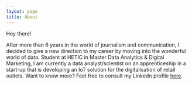 ```yaml
---
layout: page
title: About
---
```


<p class="message">
  Hey there! 
</p>

After more than 6 years in the world of journalism and communication, I decided to give a new direction to my career by moving into the wonderful world of data. Student at HETIC in Master Data Analytics & Digital Marketing, I am currently a data analyst/scientist on an apprenticeship in a start-up that is developing an IoT solution for the digitalisation of retail outlets. Want to know more? Feel free to consult my Linkedn profile <a href="https://www.linkedin.com/in/mahmd/">here</a>.



